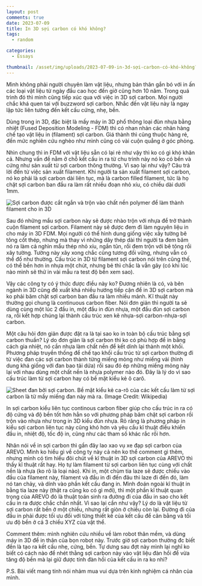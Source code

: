 ```yaml
---
layout: post
comments: true
date: 2023-07-09
title: In 3D sợi carbon có khó không?
tags:
  - random

categories:
  - Essays

thumbnail: /asset/img/uploads/2023-07-09-in-3d-sợi-carbon-có-khó-không?.png
---
```


Mình không phải người chuyên làm vật liệu, nhưng bản thân gắn bó với in ấn các loại vật liệu từ ngày đầu cao học đến giờ cũng hơn 10 năm. Trong quá trình đó thì mình cũng tiếp xúc qua với việc in 3D sợi carbon. Mọi người chắc khá quen tai với buzzword sợi carbon. Nhắc đến vật liệu này là ngay lập tức liên tưởng đến kết cấu cứng, nhẹ, bền.


Dùng trong in 3D, đặc biệt là mấy máy in 3D phổ thông loại đùn nhựa bằng nhiệt (Fused Deposition Modeling - FDM) thì có nhan nhản các nhãn hàng chế tạo vật liệu in (filament) sợi carbon. Giá thành thì cũng thuộc hàng rẻ, đến mức nghiên cứu nghèo như mình cũng có vài cuộn quẳng ở góc phòng.


Nhìn chung thì in FDM với vật liệu sẵn có lại rẻ như vậy thì ko có gì khó khăn cả. Nhưng vấn đề nằm ở chỗ kết cấu in ra từ chu trình này nó ko có bền và cứng như sản xuất từ sợi carbon thông thường. Vì sao lại như vậy? Câu trả lời đến từ việc sản xuất filament. Khi người ta sản xuất filament sợi carbon, nó ko phải là sợi carbon dài liên tục, mà là carbon filled filament, tức là họ chặt sợi carbon ban đầu ra làm rất nhiều đoạn nhỏ xíu, có chiều dài dưới 1mm.


![Sợi carbon được cắt ngắn và trộn vào chất nền polymer để làm thành filament cho in 3D](https://s3.us-west-2.amazonaws.com/secure.notion-static.com/6ff3b4a4-86c9-41d1-94d4-802228e1260f/2A66291D-10E2-4A7F-9508-85A380DC2428.jpeg?X-Amz-Algorithm=AWS4-HMAC-SHA256&X-Amz-Content-Sha256=UNSIGNED-PAYLOAD&X-Amz-Credential=AKIAT73L2G45EIPT3X45%2F20230717%2Fus-west-2%2Fs3%2Faws4_request&X-Amz-Date=20230717T205354Z&X-Amz-Expires=3600&X-Amz-Signature=e8d572f9d93c8d5a060cb3636e58167e5b366ad50190009944ef285be86345fd&X-Amz-SignedHeaders=host&x-id=GetObject)


Sau đó những mẩu sợi carbon này sẽ được nhào trộn với nhựa để trở thành cuộn filament sợi carbon. Filament này sẽ được đem đi làm nguyên liệu in cho máy in 3D FDM. Mọi người có thể hình dung giống việc xây tường bê tông cốt thép, nhưng mà thay vì những dây thép dài thì người ta đem băm nó ra làm cả nghìn mẩu thép nhỏ xíu, ngắn tũn, rồi đem trộn với bê tông rồi xây tường. Tường này xây xong chắc cũng tương đối vững, nhưng vẫn có thể đổ như thường. Cấu trúc in 3D từ filament sợi carbon nói trên cũng thế, có thể bền hơn in nhựa một chút, nhưng bẻ thì chắc là vẫn gãy (có khi lúc nào mình sẽ thử in vài mẫu ra test độ bền xem sao).


Vậy các công ty có ý thức được điều này ko? Đương nhiên là có, và bên ngành in 3D cũng đề xuất khá nhiều hướng tiếp cận để in 3D sợi carbon mà ko phải băm chặt sợi carbon ban đầu ra làm nhiều mảnh. Kĩ thuật này thường gọi chung là  continuous carbon fiber. Nói đơn giản thì người ta sẽ dùng cùng một lúc 2 đầu in, một đầu in đùn nhựa, một đầu đùn sợi carbon ra, rồi kết hợp chúng lại thành cấu trúc xen kẽ nhựa-sợi carbon-nhựa-sợi carbon.


Một câu hỏi đơn giản được đặt ra là tại sao ko in toàn bộ cấu trúc bằng sợi carbon thuần? Lý do đơn giản là sợi carbon thì ko có phù hợp để in bằng cách gia nhiệt, nó cần nhựa làm chất nền để kết dính lại thành một khối. Phương pháp truyền thống để chế tạo khối cấu trúc từ sợi carbon thường đi từ việc đan các sợi carbon thành từng miếng mỏng như miếng vải (hình dung khá giống với đan bao tải dứa) rồi sau đó ép những miếng mỏng này lại với nhau dùng một chất nền là nhựa polymer nào đó. Đây là lý do vì sao cấu trúc làm từ sợi carbon hay có bề mặt kiểu kẻ ô carô.


![Sheet đan bởi sợi carbon. Bề mặt kiểu kẻ ca-rô của các kết cấu làm từ sợi carbon là từ mấy miếng đan này mà ra. (Image Credit: Wikipedia)](https://s3.us-west-2.amazonaws.com/secure.notion-static.com/53ca8ccb-b120-4a47-8095-dd062b036b7c/39D60573-710C-472A-8BF3-952BBD8E5A3E.gif?X-Amz-Algorithm=AWS4-HMAC-SHA256&X-Amz-Content-Sha256=UNSIGNED-PAYLOAD&X-Amz-Credential=AKIAT73L2G45EIPT3X45%2F20230717%2Fus-west-2%2Fs3%2Faws4_request&X-Amz-Date=20230717T205354Z&X-Amz-Expires=3600&X-Amz-Signature=a4cd1343a11c8c426d8e5149ccf8979e7beda369b27259547ac36ed8403bf0c0&X-Amz-SignedHeaders=host&x-id=GetObject)


In sợi carbon kiểu liên tục continous carbon fiber giúp cho cấu trúc in ra có độ cứng và độ bền tốt hơn hẳn so với phương pháp băm chặt sợi carbon rồi trộn vào nhựa như trong in 3D kiểu đùn nhựa. Rõ rãng là phương pháp in kiểu sợi carbon liên tục này cũng khó hơn và yêu cầu kĩ thuật điều khiển đầu in, nhiệt độ, tốc độ in, cũng như các tham số khác rắc rối hơn.


Nhân nói về in sợi carbon thì gần đây lao xao vụ xe đạp sợi carbon của AREVO. Mình ko hiểu gì về công ty này cả nên ko thể comment gì thêm, nhưng mình có tìm hiểu đôi chút về kĩ thuật in 3D sợi carbon của AREVO thì thấy kĩ thuật rất hay. Họ tự làm filament từ sợi carbon liên tục cùng với chất nền là nhựa (ko rõ là loại nào). Khi in, một chùm tia laze sẽ được chiếu vào đầu của filament này, filament và đầu in đi đến đâu thì laze đi đến đó, làm nó tan chảy, và dính vào phần kết cấu đang in. Mình đoán ngoài kĩ thuật in bằng tia laze này (thật ra cũng ko có gì mới), thì một phần kĩ thuật quan trọng của AREVO đó là thuật toán sinh ra đường đi của đầu in sao cho kết cấu in ra được chắc chắn nhất. Vì sao lại cần như vậy? Lý do là vật liệu từ sợi carbon rất bền ở một chiều, nhưng rất giòn ở chiều còn lại. Đường đi của đầu in phải được tối ưu đối với từng thiết kế của kết cấu để cân bằng và tối ưu độ bền ở cả 3 chiều XYZ của vật thể.


Comment thêm: mình nghiên cứu nhiều về làm robot thân mềm, và dùng máy in 3D để in thân của bọn robot này. Trước giờ sợi carbon thường đc biết đến là tạo ra kết cấu nhẹ, cứng, bền. Tự dưng sau đợt này mình lại nghĩ ko biết có cách nào để nhét thằng sợi carbon này vào vật liệu đàn hồi để vừa tăng độ bền mà lại giữ được tính đàn hồi của kết cấu in ra ko nhỉ?


P.S. Bài viết mang tính nói nhảm mua vui dựa trên kinh nghiệm cá nhân của mình.

